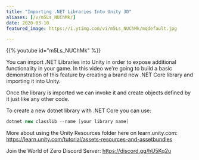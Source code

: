 ```yaml
---
title: "Importing .NET Libraries Into Unity 3D"
aliases: [/v/m5Ls_NUChMk/]
date: 2020-03-10
featured_image: https://i.ytimg.com/vi/m5Ls_NUChMk/mqdefault.jpg

---
```


{{% youtube id="m5Ls_NUChMk" %}}

You can import .NET Libraries into Unity in order to expose additional functionality in your game. In this video we're going to build a basic demonstration of this feature by creating a brand new .NET Core library and importing it into Unity.

Once the library is imported we can invoke it and create objects defined by it just like any other code.

To create a new dotnet library with .NET Core you can use:

```csharp
dotnet new classlib --name [your library name]
```

More about using the Unity Resources folder here on learn.unity.com: https://learn.unity.com/tutorial/assets-resources-and-assetbundles

Join the World of Zero Discord Server: https://discord.gg/hU5Kq2u